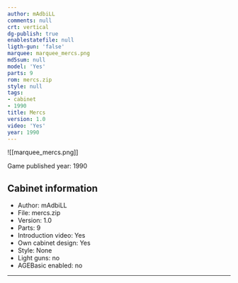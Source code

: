 ```yaml
---
author: mAdbiLL
comments: null
crt: vertical
dg-publish: true
enablestatefile: null
ligth-gun: 'false'
marquee: marquee_mercs.png
md5sum: null
model: 'Yes'
parts: 9
rom: mercs.zip
style: null
tags:
- cabinet
- 1990
title: Mercs
version: 1.0
video: 'Yes'
year: 1990
---
```


![[marquee_mercs.png]]

Game published year: 1990

## Cabinet information

- Author: mAdbiLL
- File: mercs.zip
- Version: 1.0
- Parts: 9
- Introduction video: Yes
- Own cabinet design: Yes
- Style: None
- Light guns: no
- AGEBasic enabled: no

---
